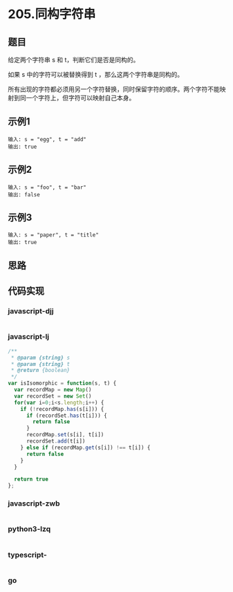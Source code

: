 # 205.同构字符串

## 题目

给定两个字符串 s 和 t，判断它们是否是同构的。

如果 s 中的字符可以被替换得到 t ，那么这两个字符串是同构的。

所有出现的字符都必须用另一个字符替换，同时保留字符的顺序。两个字符不能映射到同一个字符上，但字符可以映射自己本身。

## 示例1
```
输入: s = "egg", t = "add"
输出: true
```

## 示例2
```
输入: s = "foo", t = "bar"
输出: false
```

## 示例3
```
输入: s = "paper", t = "title"
输出: true
```

## 思路


## 代码实现

### javascript-djj
```javascript

```

### javascript-lj
```javascript
/**
 * @param {string} s
 * @param {string} t
 * @return {boolean}
 */
var isIsomorphic = function(s, t) {
  var recordMap = new Map()
  var recordSet = new Set()
  for(var i=0;i<s.length;i++) {
    if (!recordMap.has(s[i])) {
      if (recordSet.has(t[i])) {
        return false
      }
      recordMap.set(s[i], t[i])
      recordSet.add(t[i])
    } else if (recordMap.get(s[i]) !== t[i]) {
      return false
    }
  }

  return true
};
```

### javascript-zwb
```javascript

```

### python3-lzq
```python

```


### typescript-
```typescript

```
### go
```go

```